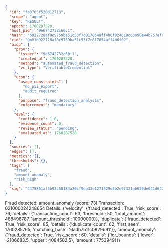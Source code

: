 ```json
{
  "id": "fa0765f520d12713",
  "scope": "agent",
  "key": "RESULT",
  "epoch": 1760287528,
  "host_pid": "9e6742732c60:1",
  "hash": "b922728af8c9759ba51c53f7c817854aff4b6f024618c63098e44b757afad0f8",
  "cid": "QmV1b922728af8c9759ba51c53f7c817854aff4b6f02",
  "aicp": {
    "prov": {
      "issuer": "9e6742732c60:1",
      "created_at": 1760287528,
      "method": "automated_fraud_detection",
      "vc_type": "VerifiableCredential"
    },
    "ucon": {
      "usage_constraints": [
        "no_pii_export",
        "audit_required"
      ],
      "purpose": "fraud_detection_analysis",
      "enforcement": "mandatory"
    },
    "eval": {
      "confidence": 1.0,
      "evidence_count": 0,
      "review_status": "pending",
      "evaluated_at": 1760287528
    }
  },
  "sources": [],
  "edges": [],
  "metrics": {},
  "thresholds": {},
  "tags": [
    "fraud",
    "amount_anomaly",
    "risk_high"
  ],
  "sig": "4475851af5b92c58184a20cf9da33e1271529e3b2e9f321ab659de041d64259c"
}
```

Fraud detected: amount_anomaly (score: 73)
Transaction: 021000024248654
Details: {'velocity': {'fraud_detected': True, 'risk_score': 76, 'details': {'transaction_count': 63, 'threshold': 50, 'total_amount': 488498787, 'amount_threshold': 10000000}}, 'duplicate': {'fraud_detected': True, 'risk_score': 85, 'details': {'duplicate_count': 62, 'first_seen': 1760285765, 'matching_hash': '6adb7b11c0829b91'}}, 'amount_anomaly': {'fraud_detected': True, 'risk_score': 60, 'details': {'iqr_bounds': {'lower': -2106683.5, 'upper': 4084502.5}, 'amount': 7753949}}}